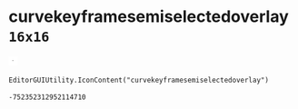 # curvekeyframesemiselectedoverlay `16x16`
<img src="/img/curvekeyframesemiselectedoverlay.png" width=16 height=16>

``` CSharp
EditorGUIUtility.IconContent("curvekeyframesemiselectedoverlay")
```
```
-752352312952114710
```
